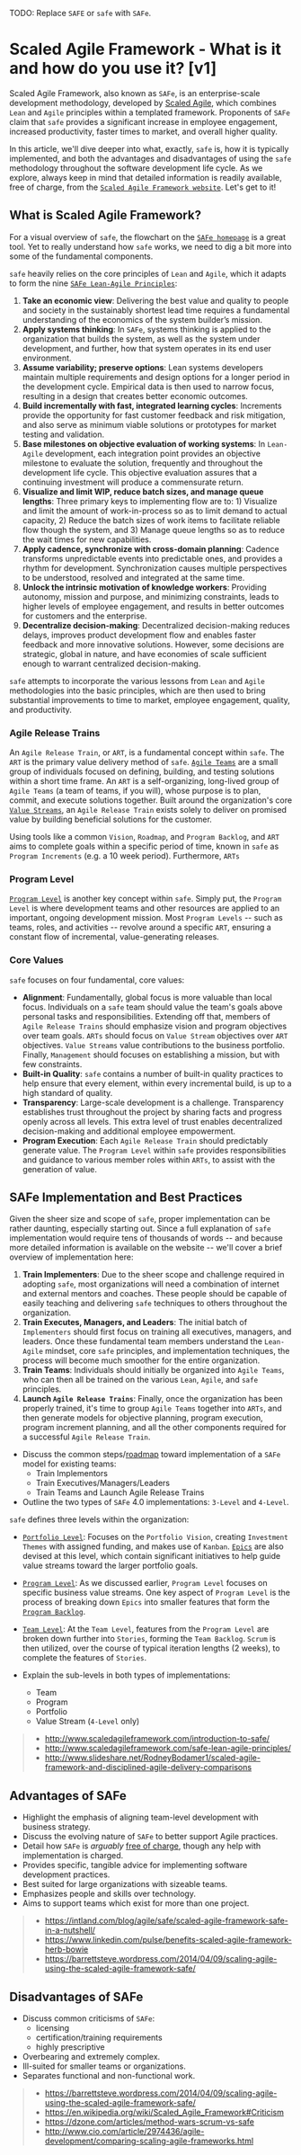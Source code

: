 TODO: Replace `SAFE` or `safe` with `SAFe`.

# Scaled Agile Framework - What is it and how do you use it? [v1]

Scaled Agile Framework, also known as `SAFe`, is an enterprise-scale development methodology, developed by [Scaled Agile](http://www.scaledagile.com/), which combines `Lean` and `Agile` principles within a templated framework.  Proponents of `SAFe` claim that `safe` provides a significant increase in employee engagement, increased productivity, faster times to market, and overall higher quality.

In this article, we'll dive deeper into what, exactly, `safe` is, how it is typically implemented, and both the advantages and disadvantages of using the `safe` methodology throughout the software development life cycle.  As we explore, always keep in mind that detailed information is readily available, free of charge, from the [`Scaled Agile Framework website`](http://www.scaledagileframework.com/).  Let's get to it!

## What is Scaled Agile Framework?

For a visual overview of `safe`, the flowchart on the [`SAFe homepage`](http://www.scaledagileframework.com/) is a great tool.  Yet to really understand how `safe` works, we need to dig a bit more into some of the fundamental components.

`safe` heavily relies on the core principles of `Lean` and `Agile`, which it adapts to form the nine [`SAFe Lean-Agile Principles`](http://www.scaledagileframework.com/safe-lean-agile-principles/):

1. **Take an economic view**: Delivering the best value and quality to people and society in the sustainably shortest lead time requires a fundamental understanding of the economics of the system builder’s mission.
2. **Apply systems thinking**: In `SAFe`, systems thinking is applied to the organization that builds the system, as well as the system under development, and further, how that system operates in its end user environment.
3. **Assume variability; preserve options**: Lean systems developers maintain multiple requirements and design options for a longer period in the development cycle. Empirical data is then used to narrow focus, resulting in a design that creates better economic outcomes.
4. **Build incrementally with fast, integrated learning cycles**: Increments provide the opportunity for fast customer feedback and risk mitigation, and also serve as minimum viable solutions or prototypes for market testing and validation.
5. **Base milestones on objective evaluation of working systems**: In `Lean-Agile` development, each integration point provides an objective milestone to evaluate the solution, frequently and throughout the development life cycle. This objective evaluation assures that a continuing investment will produce a commensurate return.
6. **Visualize and limit WIP, reduce batch sizes, and manage queue lengths**: Three primary keys to implementing flow are to: 1) Visualize and limit the amount of work-in-process so as to limit demand to actual capacity, 2) Reduce the batch sizes of work items to facilitate reliable flow though the system, and 3) Manage queue lengths so as to reduce the wait times for new capabilities.
7. **Apply cadence, synchronize with cross-domain planning**: Cadence transforms unpredictable events into predictable ones, and provides a rhythm for development. Synchronization causes multiple perspectives to be understood, resolved and integrated at the same time.
8. **Unlock the intrinsic motivation of knowledge workers**: Providing autonomy, mission and purpose, and minimizing constraints, leads to higher levels of employee engagement, and results in better outcomes for customers and the enterprise.
9. **Decentralize decision-making**: Decentralized decision-making reduces delays, improves product development flow and enables faster feedback and more innovative solutions. However, some decisions are strategic, global in nature, and have economies of scale sufficient enough to warrant centralized decision-making.

`safe` attempts to incorporate the various lessons from `Lean` and `Agile` methodologies into the basic principles, which are then used to bring substantial improvements to time to market, employee engagement, quality, and productivity.

### Agile Release Trains

An `Agile Release Train`, or `ART`, is a fundamental concept within `safe`.  The `ART` is the primary value delivery method of `safe`.  [`Agile Teams`](http://www.scaledagileframework.com/agile-teams/) are a small group of individuals focused on defining, building, and testing solutions within a short time frame.  An `ART` is a self-organizing, long-lived group of `Agile Teams` (a team of teams, if you will), whose purpose is to plan, commit, and execute solutions together.  Built around the organization's core [`Value Streams`](http://www.scaledagileframework.com/value-streams/), an `Agile Release Train` exists solely to deliver on promised value by building beneficial solutions for the customer.

Using tools like a common `Vision`, `Roadmap`, and `Program Backlog`, and `ART` aims to complete goals within a specific period of time, known in `safe` as `Program Increments` (e.g. a 10 week period).  Furthermore, `ARTs` 

### Program Level

[`Program Level`](http://www.scaledagileframework.com/program-level/) is another key concept within `safe`.  Simply put, the `Program Level` is where development teams and other resources are applied to an important, ongoing development mission.  Most `Program Levels` -- such as teams, roles, and activities -- revolve around a specific `ART`, ensuring a constant flow of incremental, value-generating releases.

### Core Values

`safe` focuses on four fundamental, core values:

- **Alignment**: Fundamentally, global focus is more valuable than local focus.  Individuals on a `safe` team should value the team's goals above personal tasks and responsibilities.  Extending off that, members of `Agile Release Trains` should emphasize vision and program objectives over team goals.  `ARTs` should focus on `Value Stream` objectives over `ART` objectives.  `Value Streams` value contributions to the business portfolio.  Finally, `Management` should focuses on establishing a mission, but with few constraints.
- **Built-in Quality**: `safe` contains a number of built-in quality practices to help ensure that every element, within every incremental build, is up to a high standard of quality.
- **Transparency**: Large-scale development is a challenge.  Transparency establishes trust throughout the project by sharing facts and progress openly across all levels.  This extra level of trust enables decentralized decision-making and additional employee empowerment.
- **Program Execution**: Each `Agile Release Train` should predictably generate value.  The `Program Level` within `safe` provides responsibilities and guidance to various member roles within `ARTs`, to assist with the generation of value.

## SAFe Implementation and Best Practices

Given the sheer size and scope of `safe`, proper implementation can be rather daunting, especially starting out.  Since a full explanation of `safe` implementation would require tens of thousands of words -- and because more detailed information is available on the website -- we'll cover a brief overview of implementation here:

1. **Train Implementers**: Due to the sheer scope and challenge required in adopting `safe`, most organizations will need a combination of internet and external mentors and coaches.  These people should be capable of easily teaching and delivering `safe` techniques to others throughout the organization.
2. **Train Executes, Managers, and Leaders**: The initial batch of `Implementers` should first focus on training all executives, managers, and leaders.  Once these fundamental team members understand the `Lean-Agile` mindset, core `safe` principles, and implementation techniques, the process will become much smoother for the entire organization.
3. **Train Teams**: Individuals should initially be organized into `Agile Teams`, who can then all be trained on the various `Lean`, `Agile`, and `safe` principles.
4. **Launch `Agile Release Trains`**: Finally, once the organization has been properly trained, it's time to group `Agile Teams` together into `ARTs`, and then generate models for objective planning, program execution, program increment planning, and all the other components required for a successful `Agile Release Train`.



- Discuss the common steps/[roadmap](http://www.scaledagileframework.com/implementation-roadmap-2/) toward implementation of a `SAFe` model for existing teams:
  - Train Implementors
  - Train Executives/Managers/Leaders
  - Train Teams and Launch Agile Release Trains
- Outline the two types of `SAFe` 4.0 implementations: `3-Level` and `4-Level`.

`safe` defines three levels within the organization:

- [`Portfolio Level`](http://www.scaledagileframework.com/portfolio-level/): Focuses on the `Portfolio Vision`, creating `Investment Themes` with assigned funding, and makes use of `Kanban`.  [`Epics`](http://www.scaledagileframework.com/epic/) are also devised at this level, which contain significant initiatives to help guide value streams toward the larger portfolio goals.
- [`Program Level`](http://www.scaledagileframework.com/program-level/): As we discussed earlier, `Program Level` focuses on specific business value streams.  One key aspect of `Program Level` is the process of breaking down `Epics` into smaller features that form the [`Program Backlog`](http://www.scaledagileframework.com/program-and-value-stream-backlogs/).
- [`Team Level`](http://www.scaledagileframework.com/team-level/): At the `Team Level`, features from the `Program Level` are broken down further into `Stories`, forming the `Team Backlog`.  `Scrum` is then utilized, over the course of typical iteration lengths (2 weeks), to complete the features of `Stories`.

- Explain the sub-levels in both types of implementations:
  - Team
  - Program
  - Portfolio
  - Value Stream (`4-Level` only)

> - http://www.scaledagileframework.com/introduction-to-safe/
> - http://www.scaledagileframework.com/safe-lean-agile-principles/
> - http://www.slideshare.net/RodneyBodamer1/scaled-agile-framework-and-disciplined-agile-delivery-comparisons

## Advantages of SAFe

- Highlight the emphasis of aligning team-level development with business strategy.
- Discuss the evolving nature of `SAFe` to better support Agile practices.
- Detail how `SAFe` is _arguably_ [free of charge](http://www.scaledagileframework.com/usage-and-permissions/), though any help with implementation is charged.
- Provides specific, tangible advice for implementing software development practices.
- Best suited for large organizations with sizeable teams.
- Emphasizes people and skills over technology.
- Aims to support teams which exist for more than one project.

> - https://intland.com/blog/agile/safe/scaled-agile-framework-safe-in-a-nutshell/
> - https://www.linkedin.com/pulse/benefits-scaled-agile-framework-herb-bowie
> - https://barrettsteve.wordpress.com/2014/04/09/scaling-agile-using-the-scaled-agile-framework-safe/

## Disadvantages of SAFe

- Discuss common criticisms of `SAFe`:
  - licensing
  - certification/training requirements
  - highly prescriptive
- Overbearing and extremely complex.
- Ill-suited for smaller teams or organizations.
- Separates functional and non-functional work.

> - https://barrettsteve.wordpress.com/2014/04/09/scaling-agile-using-the-scaled-agile-framework-safe/
> - https://en.wikipedia.org/wiki/Scaled_Agile_Framework#Criticism
> - https://dzone.com/articles/method-wars-scrum-vs-safe
> - http://www.cio.com/article/2974436/agile-development/comparing-scaling-agile-frameworks.html
